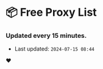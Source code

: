 # :package: Free Proxy List
### Updated every 15 minutes.

- Last updated: `2024-07-15 08:44`

:heart:
